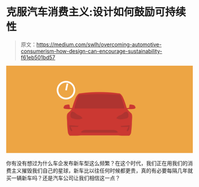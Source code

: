 # 克服汽车消费主义:设计如何鼓励可持续性

> 原文：<https://medium.com/swlh/overcoming-automotive-consumerism-how-design-can-encourage-sustainability-f61eb501bd57>

![](img/d8ce0d01752c1a42042579b3cfd53ecc.png)

你有没有想过为什么车企发布新车型这么频繁？在这个时代，我们正在用我们的消费主义摧毁我们自己的星球，新车比以往任何时候都更贵，真的有必要每隔几年就买一辆新车吗？还是汽车公司让我们相信这一点？